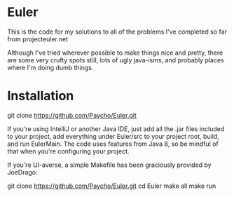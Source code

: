 Euler
=====

This is the code for my solutions to all of the problems I've completed so far from projecteuler.net

Although I've tried wherever possible to make things nice and pretty, there are some very crufty spots still, lots
of ugly java-isms, and probably places where I'm doing dumb things.


Installation
====

git clone https://github.com/Paycho/Euler.git

If you're using IntelliJ or another Java IDE, just add all the .jar files included to your project, add everything under
Euler/src to your project root, build, and run EulerMain. The code uses features from Java 8, so be mindful of that 
when you're configuring your project.

If you're UI-averse, a simple Makefile has been graciously provided by JoeDrago:

git clone https://github.com/Paycho/Euler.git
cd Euler
make all
make run
